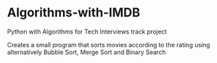 # Algorithms-with-IMDB
Python with Algorithms for Tech Interviews track project

Creates a small program that sorts movies according to the rating using alternatively Bubble Sort, Merge Sort and Binary Search
